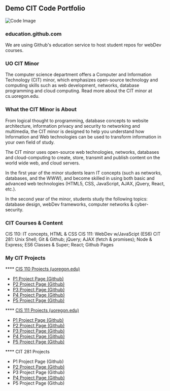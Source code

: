 ## Demo CIT Code Portfolio
![Code Image](http://www.slate.com/content/dam/slate/articles/technology/bitwise/2013/10/131022_BIT_LinesOfCode.jpg.CROP.thumbnail-small.jpg)

### education.github.com
We are using Github's education service to host student repos for webDev courses.

### UO CIT Minor
The computer science department offers a Computer and Information Technology (CIT) minor, which emphasizes open-source technology and computing skills such as web development, networks, database programming and cloud computing. Read more about the CIT minor at cs.uoregon.edu.

### What the CIT Minor is About
From logical thought to programming, database concepts to website architecture, information privacy and security to networking and multimedia, the CIT minor is designed to help you understand how Information and Web technologies can be used to transform information in your own field of study.

The CIT minor uses open-source web technologies, networks, databases and cloud-computing to create, store, transmit and publish content on the world wide web, and cloud servers.

In the first year of the minor students learn IT concepts (such as networks, databases, and the WWW), and become skilled in using both basic and advanced web technologies (HTML5, CSS, JavaScript, AJAX, jQuery, React, etc.).

In the second year of the minor, students study the following topics: database design, webDev frameworks, computer networks & cyber-security.

### CIT Courses & Content
CIS 110: IT concepts, HTML & CSS
CIS 111: WebDev w/JavaScipt (ES6)
CIT 281: Unix Shell; Git & Github; jQuery; AJAX (fetch & promises); Node & Express; ES6 Classes & Super; React; Github Pages

### My CIT Projects

**** [CIS 110 Projects (uoregon.edu)](http://pages.uoregon.edu/nobukiy/110/)
* [P1 Project Page (Github)](http://pages.uoregon.edu/nobukiy/110/p1/)
* [P2 Project Page (Github)](http://pages.uoregon.edu/nobukiy/110/p2/)
* [P3 Project Page (Github)](http://pages.uoregon.edu/nobukiy/110/p3/)
* [P4 Project Page (Github)](http://pages.uoregon.edu/nobukiy/110/p4/)
* [P5 Project Page (Github)](http://pages.uoregon.edu/nobukiy/110/p5/)

**** [CIS 111 Projects (uoregon.edu)](http://pages.uoregon.edu/nobukiy/111/)
* [P1 Project Page (Github)](http://pages.uoregon.edu/nobukiy/111/p1/)
* [P2 Project Page (Github)](http://pages.uoregon.edu/nobukiy/111/p2/)
* [P3 Project Page (Github)](http://pages.uoregon.edu/nobukiy/111/p3/)
* [P4 Project Page (Github)](http://pages.uoregon.edu/nobukiy/111/p4/)
* [P5 Project Page (Github)](http://pages.uoregon.edu/nobukiy/111/p5/)

**** CIT 281 Projects
* P1 Project Page (Github)
* [P2 Project Page (Github)](https://uo-cit.github.io/project-2-nobukiy/)
* P3 Project Page (Github)
* [P4 Project Page (Github)](https://uo-cit.github.io/project-4-nobukiy/)
* P5 Project Page (Github)
